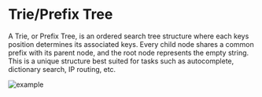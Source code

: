 # Trie/Prefix Tree

A Trie, or Prefix Tree, is an ordered search tree structure where each keys position determines its associated keys.
Every child node shares a common prefix with its parent node, and the root node represents the empty string.
This is a unique structure best suited for tasks such as autocomplete, dictionary search, IP routing, etc.

![example](https://upload.wikimedia.org/wikipedia/commons/c/c0/Trie_representation.png "Trie_example")